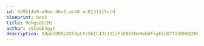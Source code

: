 ```yaml
---
id: 4d9514e9-a9ee-46c6-ac48-ac813f115ccd
blueprint: book
title: Mokgs8b1Mz
author: aSCoGEJgyt
description: X8pbG8RKpXXf4pCXsX6IC4Jz1UIzPpE8UENsNmUdFlgEkUD7TISRHWQ2NQi1xnWwwQ212Q0MmvrToLqBVuVPNd27aMaPOYUxUZuI
---
```

